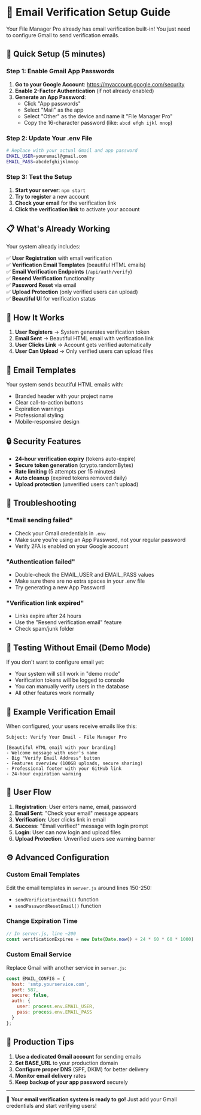 # 📧 Email Verification Setup Guide

Your File Manager Pro already has email verification built-in! You just need to configure Gmail to send verification emails.

## 🚀 Quick Setup (5 minutes)

### Step 1: Enable Gmail App Passwords

1. **Go to your Google Account**: https://myaccount.google.com/security
2. **Enable 2-Factor Authentication** (if not already enabled)
3. **Generate an App Password**:
   - Click "App passwords" 
   - Select "Mail" as the app
   - Select "Other" as the device and name it "File Manager Pro"
   - Copy the 16-character password (like: `abcd efgh ijkl mnop`)

### Step 2: Update Your .env File

```bash
# Replace with your actual Gmail and app password
EMAIL_USER=youremail@gmail.com
EMAIL_PASS=abcdefghijklmnop
```

### Step 3: Test the Setup

1. **Start your server**: `npm start`
2. **Try to register** a new account
3. **Check your email** for the verification link
4. **Click the verification link** to activate your account

## 📋 What's Already Working

Your system already includes:

✅ **User Registration** with email verification  
✅ **Verification Email Templates** (beautiful HTML emails)  
✅ **Email Verification Endpoints** (`/api/auth/verify`)  
✅ **Resend Verification** functionality  
✅ **Password Reset** via email  
✅ **Upload Protection** (only verified users can upload)  
✅ **Beautiful UI** for verification status  

## 🔧 How It Works

1. **User Registers** → System generates verification token
2. **Email Sent** → Beautiful HTML email with verification link
3. **User Clicks Link** → Account gets verified automatically
4. **User Can Upload** → Only verified users can upload files

## 🎨 Email Templates

Your system sends beautiful HTML emails with:
- Branded header with your project name
- Clear call-to-action buttons
- Expiration warnings
- Professional styling
- Mobile-responsive design

## 🔒 Security Features

- **24-hour verification expiry** (tokens auto-expire)
- **Secure token generation** (crypto.randomBytes)
- **Rate limiting** (5 attempts per 15 minutes)
- **Auto cleanup** (expired tokens removed daily)
- **Upload protection** (unverified users can't upload)

## 🚨 Troubleshooting

### "Email sending failed"
- Check your Gmail credentials in `.env`
- Make sure you're using an App Password, not your regular password
- Verify 2FA is enabled on your Google account

### "Authentication failed"
- Double-check the EMAIL_USER and EMAIL_PASS values
- Make sure there are no extra spaces in your .env file
- Try generating a new App Password

### "Verification link expired"
- Links expire after 24 hours
- Use the "Resend verification email" feature
- Check spam/junk folder

## 🌟 Testing Without Email (Demo Mode)

If you don't want to configure email yet:
- Your system will still work in "demo mode"
- Verification tokens will be logged to console
- You can manually verify users in the database
- All other features work normally

## 📧 Example Verification Email

When configured, your users receive emails like this:

```
Subject: Verify Your Email - File Manager Pro

[Beautiful HTML email with your branding]
- Welcome message with user's name
- Big "Verify Email Address" button
- Features overview (100GB uploads, secure sharing)
- Professional footer with your GitHub link
- 24-hour expiration warning
```

## 🔄 User Flow

1. **Registration**: User enters name, email, password
2. **Email Sent**: "Check your email" message appears
3. **Verification**: User clicks link in email
4. **Success**: "Email verified!" message with login prompt
5. **Login**: User can now login and upload files
6. **Upload Protection**: Unverified users see warning banner

## ⚙️ Advanced Configuration

### Custom Email Templates
Edit the email templates in `server.js` around lines 150-250:
- `sendVerificationEmail()` function
- `sendPasswordResetEmail()` function

### Change Expiration Time
```javascript
// In server.js, line ~200
const verificationExpires = new Date(Date.now() + 24 * 60 * 60 * 1000); // 24 hours
```

### Custom Email Service
Replace Gmail with another service in `server.js`:
```javascript
const EMAIL_CONFIG = {
  host: 'smtp.yourservice.com',
  port: 587,
  secure: false,
  auth: {
    user: process.env.EMAIL_USER,
    pass: process.env.EMAIL_PASS
  }
};
```

## 🎯 Production Tips

1. **Use a dedicated Gmail account** for sending emails
2. **Set BASE_URL** to your production domain
3. **Configure proper DNS** (SPF, DKIM) for better delivery
4. **Monitor email delivery** rates
5. **Keep backup of your app password** securely

---

🎉 **Your email verification system is ready to go!** Just add your Gmail credentials and start verifying users!